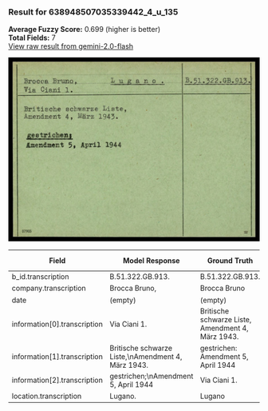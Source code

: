 ### Result for 638948507035339442_4_u_135
**Average Fuzzy Score:** 0.699 (higher is better)<br>
**Total Fields:** 7<br>
[View raw result from gemini-2.0-flash](https://github.com/RISE-UNIBAS/humanities_data_benchmark/blob/main/results/2025-10-24/T0313/request_T0313_638948507035339442_4_u_135.json)

<img src="https://github.com/RISE-UNIBAS/humanities_data_benchmark/blob/main/benchmarks/blacklist/images/638948507035339442_4_u_135.jpg?raw=true" alt="638948507035339442_4_u_135" width="600px">

| Field | Model Response | Ground Truth | Fuzzy Score | Match |
|-------|----------------|--------------|-------------|-------|
| b_id.transcription | B.51.322.GB.913. | B.51.322.GB.913. | 1.000 | ✅ |
| company.transcription | Brocca Bruno, | Brocca Bruno | 0.960 | ✅ |
| date | (empty) | (empty) | 1.000 | ✅ |
| information[0].transcription | Via Ciani 1. | Britische schwarze Liste,<br>Amendment 4, März 1943. | 0.262 | ❌ |
| information[1].transcription | Britische schwarze Liste,\nAmendment 4, März 1943. | gestrichen:<br>Amendment 5, April 1944 | 0.541 | ❌ |
| information[2].transcription | gestrichen;\nAmendment 5, April 1944 | Via Ciani 1. | 0.208 | ❌ |
| location.transcription | Lugano. | Lugano | 0.923 | ✅ |
